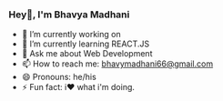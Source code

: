 ### Hey👋, I'm Bhavya Madhani


- 🔭 I’m currently working on 
- 🌱 I’m currently learning REACT.JS
- 💬 Ask me about Web Development
- 📫 How to reach me: bhavymadhani66@gmail.com
- 😄 Pronouns: he/his
- ⚡ Fun fact: i❤️ what i'm doing.

